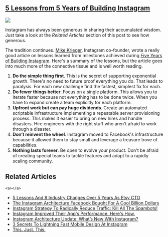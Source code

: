 ## [5 Lessons from 5 Years of Building Instagram](/blog/2015/10/21/5-lessons-from-5-years-of-building-instagram.html)

    

    

![](http://farm8.staticflickr.com/7011/6464246201_bddb8c499e_o.jpg)

Instagram has always been generous in sharing their accumulated wisdom. Just take a look at the _Related Articles_ section of this post to see how generous.

The tradition continues. [Mike Krieger](https://en.wikipedia.org/wiki/Mike_Krieger), Instagram co-founder, wrote a really good article on lessons learned from milestones achieved during [Five Years of Building Instagram](https://medium.com/backchannel/war-stories-3696d00207ff). Here's a summary of the lessons, but the article goes into much more of the connective tissue and is well worth reading.

1.  **Do the simple thing first**. This is the secret of supporting exponential growth. There's no need to future proof everything you do. That leads to paralysis. For each new challenge find the fastest, simplest fix for each. 
2.  **Do fewer things better**. Focus on a single platform. This allows you to iterate faster because not everything has to be done twice. When you have to expand create a team explicitly for each platform.
3.  **Upfront work but can pay huge dividends**. Create an automated scriptable infrastructure implementing a repeatable server provisioning process. This makes it easier to bring on new hires and handle disasters. Hire engineers with the right stuff who aren't afraid to work through a disaster. 
4.  **Don’t reinvent the wheel**. Instagram moved to Facebook's infrastructure because it allowed them to stay small and leverage a treasure trove of capabilities.
5.  **Nothing lasts forever**. Be open to evolve your product. Don't be afraid of creating special teams to tackle features and adapt to a rapidly scaling community.

## <a>Related Articles</a>

    <a></a>

<a></a>
*   [5 Lessons And 8 Industry Changes Over 5 Years As Etsy CTO](http://highscalability.com/blog/2015/9/16/5-lessons-and-8-industry-changes-over-5-years-as-etsy-cto.html)
*   <a></a>[The Instagram Architecture Facebook Bought For A Cool Billion Dollars](http://highscalability.com/blog/2012/4/9/the-instagram-architecture-facebook-bought-for-a-cool-billio.html)
*   [Instagram Strategy To Radically Reduce Traffic: Kill All The Spambots!](http://highscalability.com/blog/2015/1/28/instagram-strategy-to-radically-reduce-traffic-kill-all-the.html)
*   [Instagram Improved Their App's Performance. Here's How.](http://highscalability.com/blog/2014/9/29/instagram-improved-their-apps-performance-heres-how.html)
*   [Instagram Architecture Update: What’s New With Instagram?](http://highscalability.com/blog/2012/4/16/instagram-architecture-update-whats-new-with-instagram.html)
*   [3 Secrets To Lightning Fast Mobile Design At Instagram](http://highscalability.com/blog/2012/6/7/3-secrets-to-lightning-fast-mobile-design-at-instagram.html)
*   [This. Just. This.](http://highscalability.com/blog/2015/7/16/this-just-this.html)

    

    